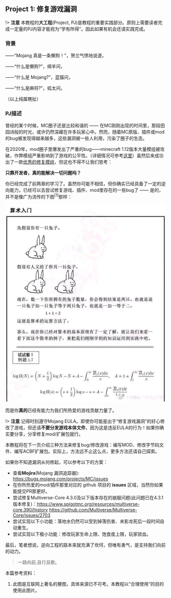 ## Project 1: 修复游戏漏洞

!> **注意** 本教程的**大工程**(Project, PJ)是教程的重要实践部分。原则上需要读者完成一定量的PJ内容才能视为“学有所得”。因此如果有机会还请实践完成。

### 背景

——“Mojang 真是一条懒狗！”，贺兰气愤地说道，

——“什么是懒狗?”，绵羊问，

——“什么是 Mojang?”，蓝猫问，

——“什么是麻将?”，呱太问。

（以上纯属瞎扯）

### PJ描述

曾经的某个时候，MC圈子还是比较和谐的 —— 在MC刚刚出现的时间里，那段田园诗般的时光，或许仍然深藏在许多玩家心中。然而，随着MC原版、插件或mod的bug被发现得越来越多，这些漏洞被一些人利用，污染了圈子的生态。

在2020年，mod圈子里爆发出了严重的bug——minecraft 1.12版本大量模组被攻破，作弊模组严重影响到了游戏的公平性。（详细情况可参考[这里](https://bdn.tdiant.net/#/unit/1-5)）虽然后来成功出了一款[优秀的修复模组](https://www.mcbbs.net/thread-857865-1-1.html)，但这也不得不让我们思考：

**只靠开发者，真的能解决一切问题吗？**

你已经完成了前两章的学习了。虽然你可能不相信，但你确实已经具备了一定的逆向能力，已经可以去尝试修复游戏、插件、mod里存在的一些bug了 —— 是的，并不是像广为流传的下图<sup>[1]</sup>那样：

![joke](pic/joke.jpg)

而是你**真的**已经有能力为我们所热爱的游戏贡献力量了。

!> **注意** 记得时刻遵守Mojang EULA。即使你可能是出于“修复游戏漏洞”的好心修改了游戏，但还请**不要分发游戏本体文件**，因为这是违反EULA的行为！如果你确实要分享，分享修复mod/扩展包就行。

本教程将在下一页介绍三种方法来修复bug/修改游戏：编写MOD、修改字节码文件、编写ACBF扩展包。实际上，方法远不止这么点，更多方法还请自己探索。

如果你不知道漏洞从何修起，可以参考以下的方案：
* 查看**Mojira**(Mojang 漏洞追踪器): https://bugs.mojang.com/projects/MC/issues
* 在你所热爱的mod/插件那里对应的 github 项目的 **issues** 区域，当然你如果能提交PR那更好。
* 尝试修复Multiverse-Core 4.3.0及以下版本存在的崩服问题(此问题已在4.3.1版本修复)：https://www.spigotmc.org/resources/multiverse-core.390/history https://github.com/Multiverse/Multiverse-Core/issues/2703
* 尝试实现以下小功能：落地水仍然可以受到掉落伤害、末影龙死后一段时间自动重生。
* 尝试实现以下极小功能：修改玩家生命上限、饱食度上限，玩家锁血。

最后，笔者想说，逆向工程的路本来就充满了坎坷，但唯有勇气，是支持我们向前的动力。

> 一路向前,且行且歌。

本篇参考资料：
1. 此图是互联网上著名的梗图，具体来源已不可考。本教程以“合理使用”的目的使用此图片。